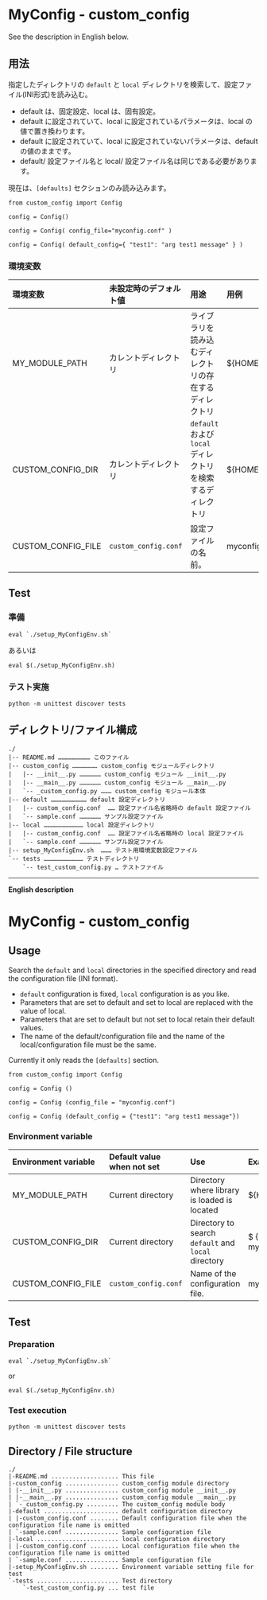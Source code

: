 # MyConfig - custom\_config

See the description in English below.

## 用法

指定したディレクトリの `default` と `local` ディレクトリを検索して、設定ファイル(INI形式)を読み込む。

* default は、固定設定、local は、固有設定。
* default に設定されていて、local に設定されているパラメータは、local の値で置き換わります。
* default に設定されていて、local に設定されていないパラメータは、default の値のままです。
* default/ 設定ファイル名と local/ 設定ファイル名は同じである必要があります。

現在は、`[defaults]` セクションのみ読み込みます。


```
from custom_config import Config

config = Config()

config = Config( config_file="myconfig.conf" )

config = Config( default_config={ "test1": "arg test1 message" } )
```

### 環境変数

|環境変数|未設定時のデフォルト値|用途|用例|
|:--|:--|:--|:--|
|MY_MODULE_PATH|カレントディレクトリ|ライブラリを読み込むディレクトリの存在するディレクトリ| ${HOME}/lib |
|CUSTOM\_CONFIG\_DIR|カレントディレクトリ|`default` および `local` ディレクトリを検索するディレクトリ| ${HOME}/mydir|
|CUSTOM\_CONFIG\_FILE|`custom_config.conf`|設定ファイルの名前。|myconfig.conf|


## Test

### 準備

```
eval `./setup_MyConfigEnv.sh`
```

あるいは

```
eval $(./setup_MyConfigEnv.sh)
```


### テスト実施

```
python -m unittest discover tests
```

## ディレクトリ/ファイル構成

```
./
|-- README.md ……………………… このファイル
|-- custom_config ………………… custom_config モジュールディレクトリ
|   |-- __init__.py ……………… custom_config モジュール __init__.py
|   |-- __main__.py ……………… custom_config モジュール __main__.py
|   `-- _custom_config.py ……… custom_config モジュール本体
|-- default ………………………… default 設定ディレクトリ
|   |-- custom_config.conf  …… 設定ファイル名省略時の default 設定ファイル
|   `-- sample.conf ……………… サンプル設定ファイル
|-- local …………………………… local 設定ディレクトリ
|   |-- custom_config.conf  …… 設定ファイル名省略時の local 設定ファイル
|   `-- sample.conf ……………… サンプル設定ファイル
|-- setup_MyConfigEnv.sh  ……… テスト用環境変数設定ファイル
`-- tests …………………………… テストディレクトリ
    `-- test_custom_config.py … テストファイル
```

---
**English description**

# MyConfig - custom\_config

## Usage

Search the `default` and `local` directories in the specified directory and read the configuration file (INI format).

* `default` configuration is fixed, `local` configuration is as you like.
* Parameters that are set to default and set to local are replaced with the value of local.
* Parameters that are set to default but not set to local retain their default values.
* The name of the default/configuration file and the name of the local/configuration file must be the same.

Currently it only reads the `[defaults]` section.


```
from custom_config import Config

config = Config ()

config = Config (config_file = "myconfig.conf")

config = Config (default_config = {"test1": "arg test1 message"})
```

### Environment variable

| Environment variable | Default value when not set | Use | Example |
|:-|:-|:-|:-|
| MY_MODULE_PATH | Current directory | Directory where library is loaded is located | ${HOME}/lib |
| CUSTOM\_CONFIG\_DIR | Current directory | Directory to search `default` and `local` directory | $ {HOME} / mydir |
| CUSTOM\_CONFIG\_FILE | `custom_config.conf` | Name of the configuration file. | myconfig.conf |


## Test

### Preparation

```
eval `./setup_MyConfigEnv.sh`
```

or

```
eval $(./setup_MyConfigEnv.sh)
```


### Test execution

```
python -m unittest discover tests
```

## Directory / File structure

```
./
|-README.md ................... This file
|-custom_config ............... custom_config module directory
| |-__init__.py ............... custom_config module __init__.py
| |-__main__.py ............... custom_config module __main__.py
| `-_custom_config.py ......... The custom_config module body
|-default ..................... default configuration directory
| |-custom_config.conf ........ Default configuration file when the configuration file name is omitted
| `-sample.conf ............... Sample configuration file
|-local ....................... local configuration directory
| |-custom_config.conf ........ Local configuration file when the configuration file name is omitted
| `-sample.conf ............... Sample configuration file
|-setup_MyConfigEnv.sh ........ Environment variable setting file for test
`-tests ....................... Test directory
    `-test_custom_config.py ... test file
```
